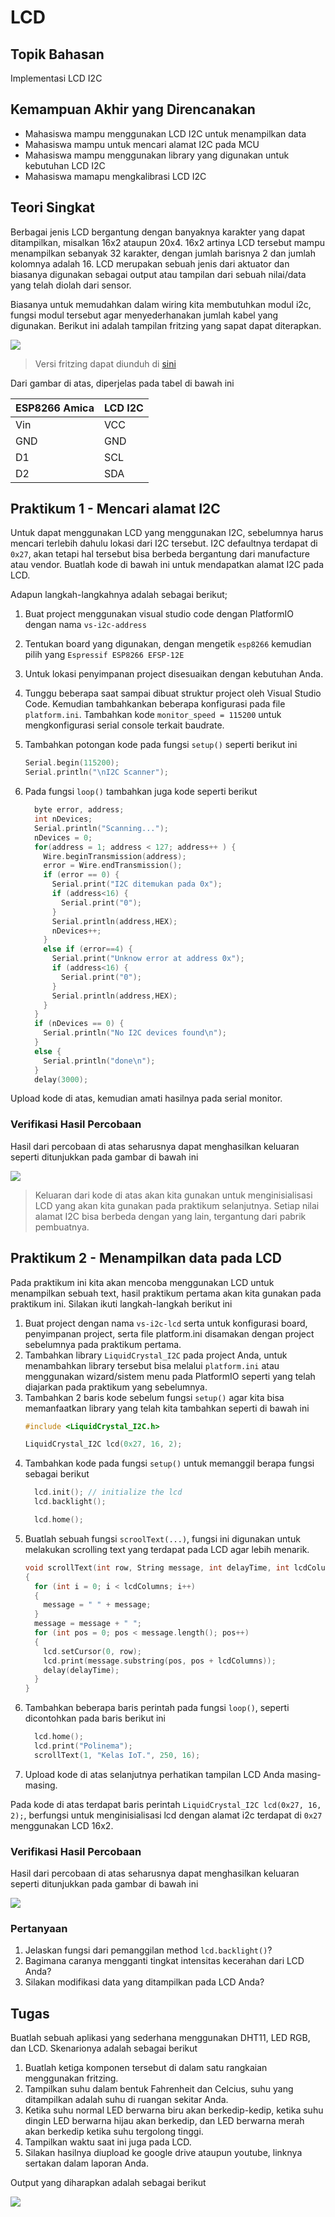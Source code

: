 # LCD

## Topik Bahasan
Implementasi LCD I2C

## Kemampuan Akhir yang Direncanakan
- Mahasiswa mampu menggunakan LCD I2C untuk menampilkan data
- Mahasiswa mampu untuk mencari alamat I2C pada MCU
- Mahasiswa mampu menggunakan library yang digunakan untuk kebutuhan LCD I2C
- Mahasiswa mamapu mengkalibrasi LCD I2C

## Teori Singkat
Berbagai jenis LCD bergantung dengan banyaknya karakter yang dapat ditampilkan, misalkan 16x2 ataupun 20x4. 16x2 artinya LCD tersebut mampu menampilkan sebanyak 32 karakter, dengan jumlah barisnya 2 dan jumlah kolomnya adalah 16. LCD merupakan sebuah jenis dari aktuator dan biasanya digunakan sebagai output atau tampilan dari sebuah nilai/data yang telah diolah dari sensor.

Biasanya untuk memudahkan dalam wiring kita membutuhkan modul i2c, fungsi modul tersebut agar menyederhanakan jumlah kabel yang digunakan. Berikut ini adalah tampilan fritzing yang sapat dapat diterapkan.

![](images/esp8266-lcd-i2c.png)

> Versi fritzing dapat diunduh di [sini](images/esp8266-lcd-i2c.fzz)

Dari gambar di atas, diperjelas pada tabel di bawah ini

| ESP8266 Amica | LCD I2C                            |
|---------------|------------------------------------|
| Vin           | VCC                                |
| GND           | GND                              |
| D1            | SCL                                |
| D2            | SDA                                |

## Praktikum 1 - Mencari alamat I2C
Untuk dapat menggunakan LCD yang menggunakan I2C, sebelumnya harus mencari terlebih dahulu lokasi dari I2C tersebut. I2C defaultnya terdapat di `0x27`, akan tetapi hal tersebut bisa berbeda bergantung dari manufacture atau vendor. Buatlah kode di bawah ini untuk mendapatkan alamat I2C pada LCD. 

Adapun langkah-langkahnya adalah sebagai berikut;
1. Buat project menggunakan visual studio code dengan PlatformIO dengan nama `vs-i2c-address`
2. Tentukan board yang digunakan, dengan mengetik `esp8266` kemudian pilih yang `Espressif ESP8266 EFSP-12E`
3. Untuk lokasi penyimpanan project disesuaikan dengan kebutuhan Anda.
4. Tunggu beberapa saat sampai dibuat struktur project oleh Visual Studio Code. Kemudian tambahkankan beberapa konfigurasi pada file `platform.ini`. Tambahkan kode `monitor_speed = 115200` untuk mengkonfigurasi serial console terkait baudrate.
5. Tambahkan potongan kode pada fungsi `setup()` seperti berikut ini

    ```c++
    Serial.begin(115200);
    Serial.println("\nI2C Scanner");
    ```
6. Pada fungsi `loop()` tambahkan juga kode seperti berikut
    ```c++
      byte error, address;
      int nDevices;
      Serial.println("Scanning...");
      nDevices = 0;
      for(address = 1; address < 127; address++ ) {
        Wire.beginTransmission(address);
        error = Wire.endTransmission();
        if (error == 0) {
          Serial.print("I2C ditemukan pada 0x");
          if (address<16) {
            Serial.print("0");
          }
          Serial.println(address,HEX);
          nDevices++;
        }
        else if (error==4) {
          Serial.print("Unknow error at address 0x");
          if (address<16) {
            Serial.print("0");
          }
          Serial.println(address,HEX);
        }    
      }
      if (nDevices == 0) {
        Serial.println("No I2C devices found\n");
      }
      else {
        Serial.println("done\n");
      }
      delay(3000);          
    ```
Upload kode di atas, kemudian amati hasilnya pada serial monitor.

### Verifikasi Hasil Percobaan
Hasil dari percobaan di atas seharusnya dapat menghasilkan keluaran seperti ditunjukkan pada gambar di bawah ini

![](images/i2c-address.png)

> Keluaran dari kode di atas akan kita gunakan untuk menginisialisasi LCD yang akan kita gunakan pada praktikum selanjutnya. Setiap nilai alamat I2C bisa berbeda dengan yang lain, tergantung dari pabrik pembuatnya.

## Praktikum 2 - Menampilkan data pada LCD
Pada praktikum ini kita akan mencoba menggunakan LCD untuk menampilkan sebuah text, hasil praktikum pertama akan kita gunakan pada praktikum ini. Silakan ikuti langkah-langkah berikut ini
1. Buat project dengan nama `vs-i2c-lcd` serta untuk konfigurasi board, penyimpanan project, serta file platform.ini disamakan dengan project sebelumnya pada praktikum pertama.
2. Tambahkan library `LiquidCrystal_I2C` pada project Anda, untuk menambahkan library tersebut bisa melalui `platform.ini` atau menggunakan wizard/sistem menu pada PlatformIO seperti yang telah diajarkan pada praktikum yang sebelumnya.
3. Tambahkan 2 baris kode sebelum fungsi `setup()` agar kita bisa memanfaatkan library yang telah kita tambahkan seperti di bawah ini
    ```c++
    #include <LiquidCrystal_I2C.h>

    LiquidCrystal_I2C lcd(0x27, 16, 2);
    ```
4. Tambahkan kode pada fungsi `setup()` untuk memanggil berapa fungsi sebagai berikut
    ```c++
      lcd.init(); // initialize the lcd
      lcd.backlight();

      lcd.home();
    ```
5. Buatlah sebuah fungsi `scroolText(...)`, fungsi ini digunakan untuk melakukan scrolling text yang terdapat pada LCD agar lebih menarik.
    ```c++
    void scrollText(int row, String message, int delayTime, int lcdColumns)
    {
      for (int i = 0; i < lcdColumns; i++)
      {
        message = " " + message;
      }
      message = message + " ";
      for (int pos = 0; pos < message.length(); pos++)
      {
        lcd.setCursor(0, row);
        lcd.print(message.substring(pos, pos + lcdColumns));
        delay(delayTime);
      }
    }
    ```
6. Tambahkan beberapa baris perintah pada fungsi `loop()`, seperti dicontohkan pada baris berikut ini
    ```c++
      lcd.home();
      lcd.print("Polinema");
      scrollText(1, "Kelas IoT.", 250, 16);
    ```
7. Upload kode di atas selanjutnya perhatikan tampilan LCD Anda masing-masing.

Pada kode di atas terdapat baris perintah `LiquidCrystal_I2C lcd(0x27, 16, 2);`, berfungsi untuk menginisialisasi lcd dengan alamat i2c terdapat di `0x27` menggunakan LCD 16x2.

### Verifikasi Hasil Percobaan
Hasil dari percobaan di atas seharusnya dapat menghasilkan keluaran seperti ditunjukkan pada gambar di bawah ini

![](images/lcd.gif)

### Pertanyaan
1. Jelaskan fungsi dari pemanggilan method `lcd.backlight()`?
2. Bagimana caranya mengganti tingkat intensitas kecerahan dari LCD Anda?
3. Silakan modifikasi data yang ditampilkan pada LCD Anda?

[comment]: <> (## Video Pendukung)

[comment]: <> (<p>)

[comment]: <> (<iframe width="798" height="499" src="https://www.youtube.com/embed/cO1Lc9RE19A" frameborder="0" allow="accelerometer; autoplay; clipboard-write; encrypted-media; gyroscope; picture-in-picture" allowfullscreen></iframe>)

[comment]: <> (</p>)

## Tugas
Buatlah sebuah aplikasi yang sederhana menggunakan DHT11, LED RGB, dan LCD. Skenarionya adalah sebagai berikut
1. Buatlah ketiga komponen tersebut di dalam satu rangkaian menggunakan fritzing.
2. Tampilkan suhu dalam bentuk Fahrenheit dan Celcius, suhu yang ditampilkan adalah suhu di ruangan sekitar Anda.
3. Ketika suhu normal LED berwarna biru akan berkedip-kedip, ketika suhu dingin LED berwarna hijau akan berkedip, dan LED berwarna merah akan berkedip ketika suhu tergolong tinggi.
4. Tampilkan waktu saat ini juga pada LCD.
5. Silakan hasilnya diupload ke google drive ataupun youtube, linknya sertakan dalam laporan Anda.

Output yang diharapkan adalah sebagai berikut 

![](images/output.jpg)